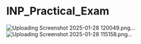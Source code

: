 ﻿# INP_Practical_Exam
![Uploading Screenshot 2025-01-28 120049.png…]()
![Uploading Screenshot 2025-01-28 115158.png…]()
